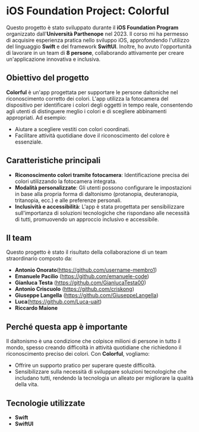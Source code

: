 # iOS Foundation Project: **Colorful**

Questo progetto è stato sviluppato durante il **iOS Foundation Program** organizzato dall'**Università Parthenope** nel 2023. Il corso mi ha permesso di acquisire esperienza pratica nello sviluppo iOS, approfondendo l'utilizzo del linguaggio **Swift** e del framework **SwiftUI**. Inoltre, ho avuto l'opportunità di lavorare in un team di **8 persone**, collaborando attivamente per creare un'applicazione innovativa e inclusiva.

## **Obiettivo del progetto**
**Colorful** è un'app progettata per supportare le persone daltoniche nel riconoscimento corretto dei colori. L'app utilizza la fotocamera del dispositivo per identificare i colori degli oggetti in tempo reale, consentendo agli utenti di distinguere meglio i colori e di scegliere abbinamenti appropriati. Ad esempio:
- Aiutare a scegliere vestiti con colori coordinati.
- Facilitare attività quotidiane dove il riconoscimento del colore è essenziale.

## **Caratteristiche principali**
- **Riconoscimento colori tramite fotocamera**: Identificazione precisa dei colori utilizzando la fotocamera integrata.
- **Modalità personalizzate**: Gli utenti possono configurare le impostazioni in base alla propria forma di daltonismo (protanopia, deuteranopia, tritanopia, ecc.) e alle preferenze personali.
- **Inclusività e accessibilità**: L'app è stata progettata per sensibilizzare sull'importanza di soluzioni tecnologiche che rispondano alle necessità di tutti, promuovendo un approccio inclusivo e accessibile.

## **Il team**
Questo progetto è stato il risultato della collaborazione di un team straordinario composto da:
- **Antonio Onorato**(https://github.com/username-membro1)
- **Emanuele Pacilio** (https://github.com/emanuele-code)
- **Gianluca Testa** (https://github.com/GianlucaTesta00)
- **Antonio Criscuolo** (https://github.com/criskong)
- **Giuseppe Langella** (https://github.com/GiuseppeLangella)
- **Luca**(https://github.com/Luca-uait)
- **Riccardo Maione**

## **Perché questa app è importante**
Il daltonismo è una condizione che colpisce milioni di persone in tutto il mondo, spesso creando difficoltà in attività quotidiane che richiedono il riconoscimento preciso dei colori. Con **Colorful**, vogliamo:
- Offrire un supporto pratico per superare queste difficoltà.
- Sensibilizzare sulla necessità di sviluppare soluzioni tecnologiche che includano tutti, rendendo la tecnologia un alleato per migliorare la qualità della vita.

## **Tecnologie utilizzate**
- **Swift**
- **SwiftUI**
